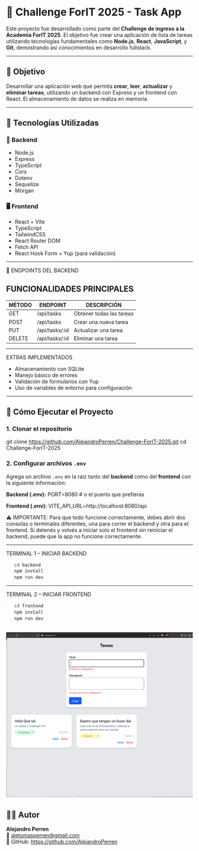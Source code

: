 # 🧠 Challenge ForIT 2025 - Task App

Este proyecto fue desarrollado como parte del **Challenge de ingreso a la Academia ForIT 2025**. El objetivo fue crear una aplicación de lista de tareas utilizando tecnologías fundamentales como **Node.js**, **React**, **JavaScript**, y **Git**, demostrando así conocimientos en desarrollo fullstack.

---

## 🎯 Objetivo

Desarrollar una aplicación web que permita **crear**, **leer**, **actualizar** y **eliminar tareas**, utilizando un backend con Express y un frontend con React. El almacenamiento de datos se realiza en memoria.

---

## 🚀 Tecnologías Utilizadas

### 🔧 Backend

- Node.js  
- Express  
- TypeScript  
- Cors
- Dotenv
- Sequelize
- Morgan

### 🖥️ Frontend

- React + Vite  
- TypeScript  
- TailwindCSS  
- React Router DOM  
- Fetch API  
- React Hook Form + Yup (para validación)

---

📖 ENDPOINTS DEL BACKEND

FUNCIONALIDADES PRINCIPALES
---------------------------------------------------------
| MÉTODO   | ENDPOINT                | DESCRIPCIÓN                  |
|----------|-------------------------|------------------------------|
| GET      | /api/tasks              | Obtener todas las tareas     |
| POST     | /api/tasks              | Crear una nueva tarea        |
| PUT      | /api/tasks/:id          | Actualizar una tarea         |
| DELETE   | /api/tasks/:id          | Eliminar una tarea           |
---------------------------------------------------------

EXTRAS IMPLEMENTADOS
- Almacenamiento con SQLite
- Manejo básico de errores
- Validación de formularios con Yup
- Uso de variables de entorno para configuración

---

## 🧪 Cómo Ejecutar el Proyecto

### 1. Clonar el repositorio
git clone https://github.com/AlejandroPerren/Challenge-ForIT-2025.git cd Challenge-ForIT-2025


### 2. Configurar archivos `.env`

Agrega un archivo `.env` en la raíz tanto del **backend** como del **frontend** con la siguiente información:

**Backend (.env):**
PORT=8080 # o el puerto que prefieras

**Frontend (.env):**
VITE_API_URL=http://localhost:8080/api

⚠️ IMPORTANTE: Para que todo funcione correctamente, debes abrir dos consolas o terminales diferentes, una para correr el backend y otra para el frontend.
Si detenés y volvés a iniciar solo el frontend sin reiniciar el backend, puede que la app no funcione correctamente.

----------------------------------------
TERMINAL 1 – INICIAR BACKEND
```bash
   cd backend
   npm install
   npm run dev
```
----------------------------------------
TERMINAL 2 – INICIAR FRONTEND
```bash
   cd frontend
   npm install
   npm run dev
```
![alt text](image.png)
---

## 👨‍💻 Autor

**Alejandro Perren**  
📧 aletomasperren@gmail.com  
🔗 GitHub: https://github.com/AlejandroPerren
